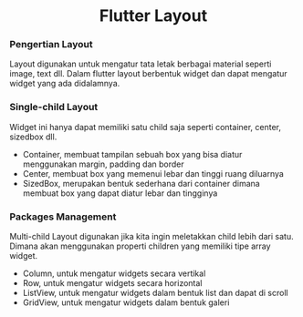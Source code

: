 <h1><center>Flutter Layout</center></h1>

### Pengertian Layout
<p>Layout digunakan untuk mengatur tata letak berbagai material seperti image, text dll. Dalam flutter layout berbentuk widget dan dapat mengatur widget yang ada didalamnya.</p>

### Single-child Layout
Widget ini hanya dapat memiliki satu child saja seperti container, center, sizedbox dll.
- Container, membuat tampilan sebuah box yang bisa diatur menggunakan margin, padding dan border
- Center, membuat box yang memenui lebar dan tinggi ruang diluarnya
- SizedBox, merupakan bentuk sederhana dari container dimana membuat box yang dapat diatur lebar dan tingginya

### Packages Management
Multi-child Layout digunakan jika kita ingin meletakkan child lebih dari satu. Dimana akan menggunakan properti children yang memiliki tipe array widget.
- Column, untuk mengatur widgets secara vertikal
- Row, untuk mengatur widgets secara horizontal
- ListView, untuk mengatur widgets dalam bentuk list dan dapat di scroll
- GridView, untuk mengatur widgets dalam bentuk galeri